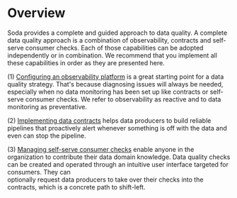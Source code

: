 # Overview

Soda provides a complete and guided approach to data quality. A complete 
data quality approach is a combination of observability, contracts and 
self-serve consumer checks. Each of those capabilities can be adopted independently or 
in combination.  We recommend that you implement all these capabilities in order as they are 
presented here.  

(1) [Configuring an observability platform](01_configuring_observability/README.md) is 
a great starting point for a data quality strategy. That's because diagnosing issues will 
always be needed, especially when no data monitoring has been set up like contracts or 
self-serve consumer checks. We refer to observability as reactive and to data monitoring 
as preventative.

(2) [Implementing data contracts](02_implementing_data_contracts/README.md) helps data 
producers to build reliable pipelines that proactively alert whenever something is off 
with the data and even can stop the pipeline.

(3) [Managing self-serve consumer checks](03_managing_self_serve_consumer_checks/README.md) enable anyone in the 
organization to contribute their data domain knowledge. Data quality checks can be created 
and operated through an intuitive user interface targeted for consumers.  They can  
optionally request data producers to take over their checks into the contracts, which is 
a concrete path to shift-left. 

